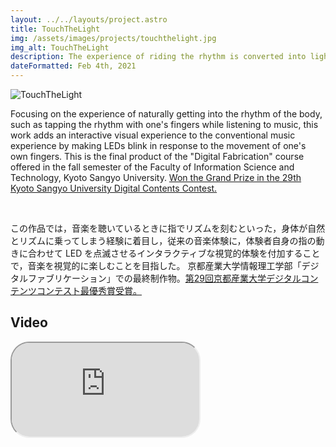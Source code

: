 ```yaml
---
layout: ../../layouts/project.astro
title: TouchTheLight
img: /assets/images/projects/touchthelight.jpg
img_alt: TouchTheLight
description: The experience of riding the rhythm is converted into light to provide an interactive musical experience.
dateFormatted: Feb 4th, 2021
---
```


![TouchTheLight](/assets/images/projects/touchthelight.jpg)

Focusing on the experience of naturally getting into the rhythm of the body, such as tapping the rhythm with one's fingers while listening to music, this work adds an interactive visual experience to the conventional music experience by making LEDs blink in response to the movement of one's own fingers.
This is the final product of the "Digital Fabrication" course offered in the fall semester of the Faculty of Information Science and Technology, Kyoto Sangyo University. [Won the Grand Prize in the 29th Kyoto Sangyo University Digital Contents Contest.](http://info.cse.kyoto-su.ac.jp/?page_id=9957)

<br/>

この作品では，音楽を聴いているときに指でリズムを刻むといった，身体が自然とリズムに乗ってしまう経験に着目し，従来の音楽体験に，体験者自身の指の動きに合わせて LED を点滅させるインタラクティブな視覚的体験を付加することで，音楽を視覚的に楽しむことを目指した。
京都産業大学情報理工学部「デジタルファブリケーション」での最終制作物。[第29回京都産業大学デジタルコンテンツコンテスト最優秀賞受賞。](http://info.cse.kyoto-su.ac.jp/?page_id=9957)

## Video

<div>
  <iframe
    src="https://www.youtube.com/embed/oq2FVPgH58k?si=4tYJiGMHWlaNS5Vo"
    title="TouchTheLight PV"
    class="w-full"
    style="border-radius: 30px; aspect-ratio: 16 / 9;"
  ></iframe>
</div>

